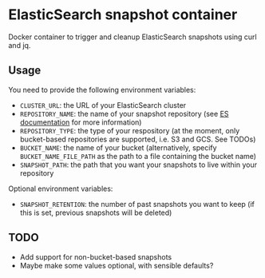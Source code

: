 # ElasticSearch snapshot container
Docker container to trigger and cleanup ElasticSearch snapshots using curl and jq.

## Usage
You need to provide the following environment variables:
* `CLUSTER_URL`: the URL of your ElasticSearch cluster
* `REPOSITORY_NAME`: the name of your snapshot repository (see [ES documentation](https://www.elastic.co/guide/en/elasticsearch/reference/6.4/modules-snapshots.html#_repositories) for more information)
* `REPOSITORY_TYPE`: the type of your respository (at the moment, only bucket-based repositories are supported, i.e. S3 and GCS. See TODOs)
* `BUCKET_NAME`: the name of your bucket (alternatively, specify `BUCKET_NAME_FILE_PATH` as the path to a file containing the bucket name)
* `SNAPSHOT_PATH`: the path that you want your snapshots to live within your repository

Optional environment variables:
* `SNAPSHOT_RETENTION`: the number of past snapshots you want to keep (if this is set, previous snapshots will be deleted)

## TODO
* Add support for non-bucket-based snapshots
* Maybe make some values optional, with sensible defaults?
